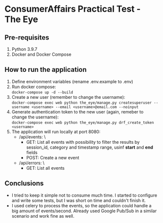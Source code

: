 # ConsumerAffairs Practical Test - The Eye

## Pre-requisites

1. Python 3.9.7
2. Docker and Docker Compose

## How to run the application

1. Define environment variables (rename .env.example to .env)
2. Run docker compose: \
   `docker-compose up -d --build`
3. Create a new user (remember to change the username): \
   `docker-compose exec web python the_eye/manage.py createsuperuser --username <username> --email <username>@email.com --noinput`
4. Generate authentication token to the new user (again, remeber to change the username):\
   `docker-compose exec web python the_eye/manage.py drf_create_token <username>`
5. The application will run locally at port 8080:
   - /api/events: \
     - GET: List all events with possibility to filter the results by session_id, category and timestamp range, usinf **start** and **end** fields
     - POST: Create a new event
   - /api/errors: \
     - GET: List all events

## Conclusions

- I tried to keep it simple not to consume much time. I started to configure and write some tests, but I was short on time and couldn't finish it.
- I used celery to process the events, so the application could handle a big amount of events/second. Already used Google Pub/Sub in a similar scenario and work fine as well.
